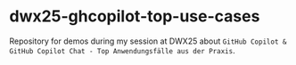 # dwx25-ghcopilot-top-use-cases

Repository for demos during my session at DWX25 about `GitHub Copilot & GitHub Copilot Chat - Top Anwendungsfälle aus der Praxis`.
